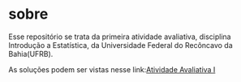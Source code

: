 
# sobre


Esse repositório se trata da primeira atividade avaliativa, disciplina Introdução a Estatística, da Universidade Federal do Recôncavo da Bahia(UFRB). 

As soluções podem ser vistas nesse link:[Atividade Avaliativa I](atividade/readme.md)
